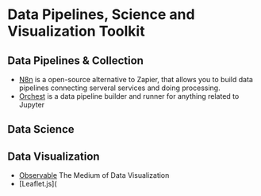 # Data Pipelines, Science and Visualization Toolkit

## Data Pipelines & Collection

- [N8n](https://n8n.io) is a open-source alternative to Zapier, that allows you to build data pipelines connecting serveral services and doing processing.
- [Orchest](https://www.orchest.io/) is a data pipeline builder and runner for anything related to Jupyter

## Data Science

## Data Visualization
- [Observable](https://observablehq.com/) The Medium of Data Visualization
- [Leaflet.js](

